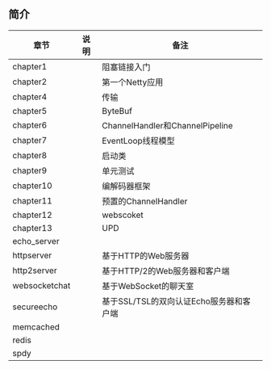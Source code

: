## 简介

| 章节               | 说明                | 备注                                                         |
| -------------------- | ------------------- | ------------------------------------------------------------ |
| chapter1 |  | 阻塞链接入门 |
| chapter2 |  | 第一个Netty应用 |
| chapter4 |  | 传输 |
| chapter5 |  | ByteBuf |
| chapter6 |  | ChannelHandler和ChannelPipeline |
| chapter7 |  | EventLoop线程模型 |
| chapter8 |  | 启动类 |
| chapter9 |  | 单元测试 |
| chapter10|  | 编解码器框架 |
| chapter11|  | 预置的ChannelHandler |
| chapter12|  | webscoket |
| chapter13|  | UPD |
| echo_server| | |
| httpserver| | 基于HTTP的Web服务器 |
| http2server| | 基于HTTP/2的Web服务器和客户端 |
| websocketchat | | 基于WebSocket的聊天室 |
| secureecho | | 基于SSL/TSL的双向认证Echo服务器和客户端 |
| memcached | | |
| redis | | |
| spdy | | |



